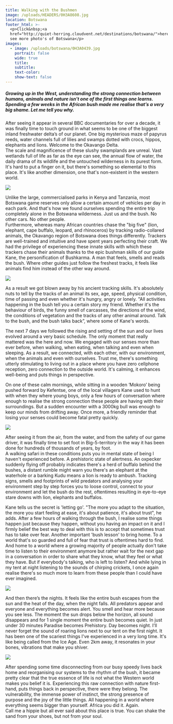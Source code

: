 ```yaml
---
title: Walking with the Bushmen
image: /uploads/HEADERS/0H3A8608.jpg
location: Botswana
footer_html: >-
  <p>Click&nbsp;<a
  href="http://quiet-herring.cloudvent.net/destinations/botswana/">here</a>&nbsp;to
  see more photo's of Botswana</p>
images:
  - image: /uploads/botswana/0H3A0439.jpg
    portrait: false
    wide: true
    title:
    subtitle:
    text-color:
    show-text: false
---
```



##### Growing up in the West, understanding the strong connection between humans, animals and nature isn't one of the first things one learns. Spending a few weeks in the African bush made me realise that’s a very big shame. Let me tell you why.

After seeing it appear in several BBC documentaries for over a decade, it was finally time to touch ground in what seems to be one of the biggest inland freshwater delta’s of our planet. One big mysterious maze of papyrus reeds, water channels full of lilies and swamps dotted with crocs, hippos, elephants and lions. Welcome to the Okavango Delta.&nbsp;<br>The scale and magnificence of these slushy swamplands are unreal. Vast wetlands full of life as far as the eye can see, the annual flow of water, the daily drama of its wildlife and the untouched wilderness in its purest form. It's hard to put a finger on it, but there's something so elemental to this place. It's like another dimension, one that's non-existent in the western world.

![](/uploads/versions/0h3a8291---x----1620-1080x---.jpg)

Unlike the large, commercialised parks in Kenya and Tanzania, most Botswana game reserves only allow a certain amount of vehicles per day in each park. And that's how we found ourselves spending the entire trip completely alone in the Botswana wilderness. Just us and the bush. No other cars. No other people. <br>Furthermore, whereas many African countries chase the "big five" (lion, elephant, cape buffalo, leopard, and rhinoceros) by tracking radio-collared animals, the Okavango region of Botswana does things differently. Trackers are well-trained and intuitive and have spent years perfecting their craft. We had the privilege of experiencing these innate skills with which these trackers chase their animals thanks to the epic bushman skills of our guide Kane, the personification of Bushkarma. A man that feels, smells and reads the bush. Where other guides just follow the freshest tracks, it feels like animals find him instead of the other way around.

![](/uploads/versions/0h3a9311a---x----720-1080x---.jpg)

As a result we got blown away by his ancient tracking skills. It's absolutely nuts to tell by the tracks of an animal its sex, age, speed, physical condition, time of passing and even whether it's hungry, angry or lonely. "All activities happening in the bush tell you a certain story my friend. Whether it's the behaviour of birds, the funny smell of carcasses, the directions of the wind, the conditions of vegetation and the tracks of any other animal around. Talk to the bush, and the bush talks back”, where some of Kane's words.

The next 7 days we followed the rising and setting of the sun and our lives evolved around a very basic schedule. The only moment that really mattered was the here and now. We engaged with our senses more than ever before, when walking, when eating, when talking and even when sleeping. As a result, we connected, with each other, with our environment, when the animals and even with ourselves. Trust me, there's something utterly stimulating to living out in a place where you have zero cellphone reception, zero connection to the outside world. It's calming, it enhances well-being and puts things in perspective.&nbsp;

On one of these calm mornings, while sitting in a&nbsp;wooden ‘Mokoro’ being pushed forward by Kefentse, one of the local villagers Kane&nbsp;used to hunt with when they where young boys, only a few hours of conversation where enough to realise the strong connection these people are having with their surroundings. But a sudden encounter with a 3000kg bull was enough to keep our minds from drifting away. Once more, a&nbsp;friendly reminder that losing your senses could become fatal pretty quickly.&nbsp;

![](/uploads/versions/0h3a8401-2---x----2048-1365x---.jpg)

After seeing it from the air, from the water, and from the safety of our game driver, it was finally time to set foot in Big-5-territory in the way it has been done for hundreds of thousands of years, by foot.<br>A walking safari in these conditions puts you in mental state of being I haven't experienced before. A prehistoric state of alertness. An oxpecker suddenly flying off probably indicates there's a herd of buffalo behind the bushes, a distant rumble might warn you there's an elephant at the waterhole or a barking Kudu means a lion is ready to ambush. Tracking signs, smells and footprints of wild predators and analysing your environment step by step forces you to loose control, connect to your environment and let the bush do the rest, oftentimes resulting in eye-to-eye stare downs with lion, elephants and buffalos.&nbsp;

Kane tells us the secret is 'letting go'. "The more you adapt to the situation, the more you start feeling at ease, it's about patience, it's about trust", he adds. After a few hours of walking through the bush, I realise some things happen just because they happen, without you having an impact on it and I firmly belief the best way to deal with this is to accept that sometimes trust has to take over fear. Another important 'bush lesson' to bring home. To a world that's so guarded and full of fear that trust is oftentimes hard to find. And home to a world where a growing majority of people actually don't take time to listen to their environment anymore but rather wait for the next gap in a conversation in order to share what they know, what they feel or what they have. But if everybody's talking, who is left to listen? And while lying in my tent at night listening to the sounds of chirping crickets, I once again realise there's so much more to learn from these people than I could have ever imagined.&nbsp;

![](/uploads/versions/img-8225---x----1620-1080x---.jpg)

And then there’s the nights. It feels like the entire bush escapes from the sun and the heat of the day, when the night falls. All predators appear and everyone and everything becomes alert. You smell and hear more because you see less. The moment the sun drops below the horizon, all sound disappears and for 1 single moment the entire bush becomes quiet. In just under 30 minutes Paradise becomes Prehistory. Day becomes night. I’ll never forget the sound of roaring lions next to our tent on the first night. It has been one of the scariest things I've experienced in a very long time. It's like being called from the Ice Age. Even 2km away, it resonates in your bones, vibrations that make you shiver.

![](/uploads/versions/0h3a8401---x----2048-1365x---.jpg)

After spending some time disconnecting from our busy speedy lives back home and reorganising our systems to the rhythm of the bush, it became pretty clear that the true essence of life is not what the Western world makes you belief it is. Experiencing this raw connection with nature first-hand, puts things back in perspective, there were they belong. The vulnerability, the immense power of instinct, the strong presence of purpose and the joy of the little things. All happening in a world where everything seems bigger than yourself. Africa you did it. Again. <br>Call me a hippie but all ever said about this place is true. You can shake the sand from your shoes, but not from your soul.
